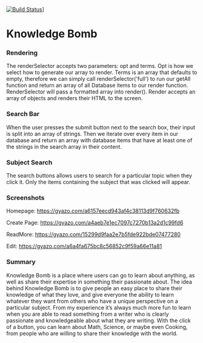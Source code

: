 [![Build Status](https://travis-ci.org/htwright/capstone-5-8.svg?branch=master)](https://travis-ci.org/htwright/capstone-5-8)]

# Knowledge Bomb

 ### Rendering  
The renderSelector accepts two parameters: opt and terms. Opt is how we select how to generate our array to render. Terms is an array that defaults to empty, therefore we can simply call renderSelector('full') to run our getAll function and return an array of all Database items to our render function. 
RenderSelector will pass a formatted array into render(). Render accepts an array of objects and renders their HTML to the screen.

### Search Bar
When the user presses the submit button next to the search box, their input is split into an array of strings.
Then we iterate over every item in our database and return an array with database items that have at least one of the strings in the search array in their content. 

### Subject Search
The search buttons allows users to search for a particular topic when they click it.  Only the items containing the subject that was clicked will appear.

### Screenshots 
Homepage: https://gyazo.com/a6157eecd943af4c38113d9f760632fb

Create Page: https://gyazo.com/a4aeb7e1ec7097c7270b13a2d1c99fd6

ReadMore: https://gyazo.com/15299d9faa2e7b5fde922bde07477280

Edit: https://gyazo.com/a6a4fa675bc8c56852c9f59a66e11a81

### Summary
Knowledge Bomb is a place where users can go to learn about anything, as well as share their expertise in something their passionate about. The idea behind Knowledge Bomb is to give people an easy place to share their knowledge of what they love, and give everyone the ability to learn whatever they want from others who have a unique perspective on a particular subject. From my experience it’s always much more fun to learn when you are able to read something from a writer who is clearly passionate and knowledgeable about what they are writing. With the click of a button, you can learn about Math, Science, or maybe even Cooking, from people who are willing to share their knowledge with the world. 

